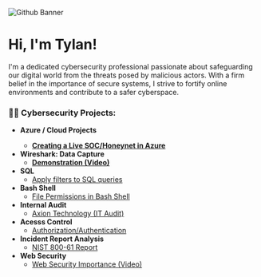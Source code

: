 ![Github Banner](https://github.com/tylanc123/tylanc123/assets/153654738/37d01719-310a-4690-97ed-b93f049e7aa4)





<h1>Hi, I'm Tylan!</h1>

<!-- Description -->
<p>
    I'm a dedicated cybersecurity professional passionate about safeguarding our digital world from the threats posed by malicious actors. With a firm belief in the importance of secure systems, I strive to fortify online environments and contribute to a safer cyberspace.
</p>


<h3>👨‍💻 Cybersecurity Projects:</h3>

- <b>Azure / Cloud Projects
  - [Creating a Live SOC/Honeynet in Azure](https://github.com/tylanc123/Cloud-SOC)
- <b>Wireshark: Data Capture</b>
  - [Demonstration (Video)](https://github.com/tylanc123/Wireshark)</b></i>
- <b>SQL</b>
  - [Apply filters to SQL queries](https://github.com/tylanc123/SQL)
- <b>Bash Shell</b>
  - [File Permissions in Bash Shell](https://github.com/tylanc123/Bash-Shell)
- <b>Internal Audit</b>
  - [Axion Technology (IT Audit)](https://github.com/tylanc123/Internal-Audit/tree/main)
- <b>Acesss Control</b>
  - [Authorization/Authentication](https://github.com/tylanc123/Access-Control)
- <b>Incident Report Analysis</b>
  - [NIST 800-61 Report](https://github.com/tylanc123/Incident-Report-Analysis)
- <b>Web Security</b>
  - [Web Security Importance (Video)](https://github.com/tylanc123/Web-Security)

